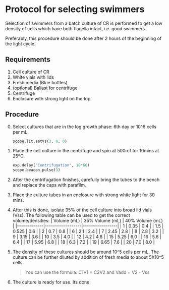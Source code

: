 
# Protocol for selecting swimmers

Selection of swimmers from a batch culture of CR is performed to get a low density of cells which have both flagella intact, i.e. good swimmers.

Preferably, this procedure should be done after 2 hours of the beginning of the light cycle.


## Requirements

1. Cell culture of CR
2. White vials with lids
3. Fresh media (Blue bottles)
4. (optional) Ballast for centrifuge
5. Centrifuge
6. Enclosure with strong light on the top



## Procedure

0. Select cultures that are in the log growth phase: 6th day or 10^6 cells per mL.
   ```python
   scope.lit.setVs(3, 0, 0)
   ```
1. Place the cell culture in the centrifuge and spin at 500rcf for 10mins at 25ºC.
	

	```python
	exp.delay("Centrifugation", 10*60)
	scope.beacon.pulse(3)
	```
2. After the centrifugation finishes, carefully bring the tubes to the bench and replace the caps with parafilm.
3. Place the culture tubes in an enclosure with strong white light for 30 mins.
4. After this is done, isolate 35% of the cell culture into broad lid vials (Vss). The following table can be used to get the correct volume/densities:
    | Volume (mL) | 35% Volume (mL)  | 40% Volume (mL) |
    |-------------|------------------|-----------------|
    | 1           | 0.35             | 0.4             |
    | 1.5         | 0.525            | 0.6             |
    | 2           | 0.7              | 0.8             |
    | 6           | 2.1              | 2.4             |
    | 7           | 2.45             | 2.8             |
    | 8           | 2.8              | 3.2             |
    | 9           | 3.15             | 3.6             |
    | 10          | 3.5              | 4.0             |
    | 12          | 4.2              | 4.8             |
    | 15          | 5.25             | 6.0             |
    | 16          | 5.6              | 6.4             |
    | 17          | 5.95             | 6.8             |
    | 18          | 6.3              | 7.2             |
    | 19          | 6.65             | 7.6             |
    | 20          | 7.0              | 8.0             |

5. The density of these cultures should be around 10^5 cells per mL. The culture can be further diluted by addition of fresh media to about 5X10^5 cells.
    > You can use the formula: C1V1 = C2V2 and Vadd = V2 - Vss

6. The culture is ready for use. Its done.